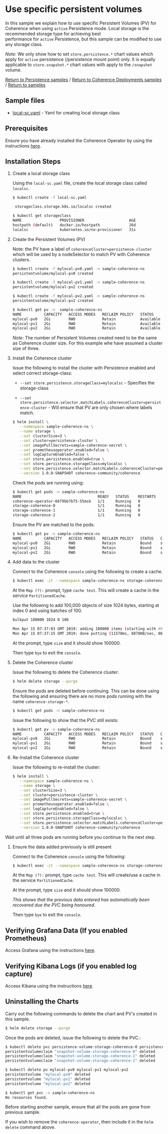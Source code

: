 # Use specific persistent volumes

In this sample we explain how to use specific Persistent Volumes (PV) for Coherence when 
using `active` Persistence mode. Local storage is the recommended storage type for achieving best  
performance for `active` Persistence, but this sample can be modified to use any storage class.

*Note*: We only show how to set `store.persistence.*` chart values which apply for `active` persistence (/persistence mount point) only.
It is equally applicable to `store.snapshot.*` chart values with apply to the `/snapshot` volume.
  
[Return to Persistence samples](../) / [Return to Coherence Deployments samples](../../) / [Return to samples](../../../README.md#list-of-samples)

## Sample files

* [local-sc.yaml](local-sc.yaml) - Yaml for creating local storage class


## Prerequisites

Ensure you have already installed the Coherence Operator by using the instructions [here](../../../README.md#install-the-coherence-operator).

## Installation Steps

1. Create a local storage class

   Using the `local-sc.yaml` file, create the local storage class called `localsc`.
   
   ```bash
   $ kubectl create -f local-sc.yaml

    storageclass.storage.k8s.io/localsc created

   $ kubectl get storageclass 
   NAME                 PROVISIONER                    AGE
   hostpath (default)   docker.io/hostpath             26d
   localsc              kubernetes.io/no-provisioner   31s
   ```

1. Create the Persistent Volumes (PV)

   Note: the PV have a label of `coherenceCluster=persistence-cluster` which will
   be used by a nodeSelector to match PV with Coherence clusters.

   ```bash
   $ kubectl create -f mylocal-pv0.yaml -n sample-coherence-ns
   persistentvolume/mylocal-pv0 created   

   $ kubectl create -f mylocal-pv1.yaml -n sample-coherence-ns
   persistentvolume/mylocal-pv2 created   

   $ kubectl create -f mylocal-pv2.yaml -n sample-coherence-ns
   persistentvolume/mylocal-pv2 created

   $ kubectl get pv -n  sample-coherence-ns
   NAME          CAPACITY   ACCESS MODES   RECLAIM POLICY   STATUS      CLAIM   STORAGECLASS   REASON   AGE
   mylocal-pv0   2Gi        RWO            Retain           Available           mylocalsc               1m
   mylocal-pv1   2Gi        RWO            Retain           Available           mylocalsc               14s
   mylocal-pv2   2Gi        RWO            Retain           Available           mylocalsc               9s
   ```

   *Note:*  The number of Persistent Volumes created need to be the same as Coherence cluster size.
    For this example whe have assumed a cluster size of three.
    
    
1. Install the Coherence cluster    

   Issue the following to install the cluster with Persistence enabled and select correct storage-class:
   
   * `--set store.persistence.storageClass=mylocalsc` - Specifies the storage-class
   
   * `--set store.persistence.selector.matchLabels.coherenceCluster=persistence-cluster` - Will ensure that PV are only chosen
   where labels match.

   ```bash
   $ helm install \
      --namespace sample-coherence-ns \
      --name storage \
      --set clusterSize=3 \
      --set cluster=persistence-cluster \
      --set imagePullSecrets=sample-coherence-secret \
      --set prometheusoperator.enabled=false \
      --set logCaptureEnabled=false \
      --set store.persistence.enabled=true \
      --set store.persistence.storageClass=mylocalsc \
      --set store.persistence.selector.matchLabels.coherenceCluster=persistence-cluster \
      --version 1.0.0-SNAPSHOT coherence-community/coherence
   ```
   
   Check the pods are running using:
   
   ```bash
   $ kubectl get pods -n sample-coherence-ns
   NAME                                  READY   STATUS    RESTARTS   AGE
   coherence-operator-66f9bb7b75-55msb   1/1     Running   0          23m
   storage-coherence-0                   1/1     Running   0          5m
   storage-coherence-1                   1/1     Running   0          4m
   storage-coherence-2                   1/1     Running   0          3m
   ```
   
   Ensure the PV are matched to the pods:
   
   ```bash
   $ kubectl get pv -n sample-coherence-ns
   NAME          CAPACITY   ACCESS MODES   RECLAIM POLICY   STATUS   CLAIM                                                        STORAGECLASS   REASON   AGE
   mylocal-pv0   2Gi        RWO            Retain           Bound    sample-coherence-ns/persistence-volume-storage-coherence-0   mylocalsc               10m
   mylocal-pv1   2Gi        RWO            Retain           Bound    sample-coherence-ns/persistence-volume-storage-coherence-1   mylocalsc               8m
   mylocal-pv2   2Gi        RWO            Retain           Bound    sample-coherence-ns/persistence-volume-storage-coherence-2   mylocalsc               8m
   ```
   
1. Add data to the cluster

   Connect to the Coherence `console` using the following to create a cache.

   ```bash
   $ kubectl exec -it --namespace sample-coherence-ns storage-coherence-0 bash /scripts/startCoherence.sh console
   ```   
   
   At the `Map (?):` prompt, type `cache test`.  This will create a cache in the service `PartitionedCache`.
   
   Use the following to add 100,000 objects of size 1024 bytes, starting at index 0 and using batches of 100.
   
   ```bash
   bulkput 100000 1024 0 100

   Mon Apr 15 07:37:03 GMT 2019: adding 100000 items (starting with #0) each 1024 bytes ...
   Mon Apr 15 07:37:15 GMT 2019: done putting (11578ms, 8878KB/sec, 8637 items/sec)
   ```
   
   At the prompt, type `size` and it should show 100000.
   
   Then type `bye` to exit the `console`.
   
1. Delete the Coherence cluster

   Issue the following to delete the Coherence cluster:
   
   ```bash
   $ helm delete storage --purge
   ```
   
   Ensure the pods are deleted before continuing. This can be done using the following and
   ensuring there are no more pods running with the name `coherence-storage-*`.
   
   ```bash
   $ kubectl get pods -n sample-coherence-ns
   ```   
  
   Issue the following to show that the PVC still exists:   
      
   ```bash
   $ kubectl get pv -n sample-coherence-ns
   NAME          CAPACITY   ACCESS MODES   RECLAIM POLICY   STATUS   CLAIM                                                        STORAGECLASS   REASON   AGE
   mylocal-pv0   2Gi        RWO            Retain           Bound    sample-coherence-ns/persistence-volume-storage-coherence-0   mylocalsc               10m
   mylocal-pv1   2Gi        RWO            Retain           Bound    sample-coherence-ns/persistence-volume-storage-coherence-1   mylocalsc               8m
   mylocal-pv2   2Gi        RWO            Retain           Bound    sample-coherence-ns/persistence-volume-storage-coherence-2   mylocalsc               8m
   ```

1. Re-Install the Coherence cluster    

   Issue the following to re-install the cluster:

   ```bash
   $ helm install \
      --namespace sample-coherence-ns \
      --name storage \
      --set clusterSize=3 \
      --set cluster=persistence-cluster \
      --set imagePullSecrets=sample-coherence-secret \
      --set prometheusoperator.enabled=false \
      --set logCaptureEnabled=false \
      --set store.persistence.enabled=true \
      --set store.persistence.storageClass=mylocalsc \
      --set store.persistence.selector.matchLabels.coherenceCluster=persistence-cluster \
      --version 1.0.0-SNAPSHOT coherence-community/coherence
   ```
   
  Wait until all three pods are running before you continue to the next step.
   
1. Ensure the data added previously is still present

   Connect to the Coherence `console` using the following:

   ```bash
   $ kubectl exec -it --namespace sample-coherence-ns storage-coherence-0 bash /scripts/startCoherence.sh console
   ```   
   
   At the `Map (?):` prompt, type `cache test`.  This will create/use a cache in the service `PartitionedCache`.
   
   At the prompt, type `size` and it should show 100000. 
   
   *This shows that the previous data entered has automatically been recovered due the PVC being honoured*.
    
   Then type `bye` to exit the `console`.   
   
## Verifying Grafana Data (If you enabled Prometheus)

Access Grafana using the instructions [here](../../../README.md#access-grafana).

## Verifying Kibana Logs (if you enabled log capture)

Access Kibana using the instructions [here](../../../README.md#access-kibana).

## Uninstalling the Charts

Carry out the following commands to delete the chart and PV's created in this sample.

```bash
$ helm delete storage --purge
```

Once the pods are deleted, issue the following to delete the PVC.:

```bash
$ kubectl delete pvc persistence-volume-storage-coherence-0 persistence-volume-storage-coherence-1 persistence-volume-storage-coherence-2 -n sample-coherence-ns
persistentvolumeclaim "snapshot-volume-storage-coherence-0" deleted
persistentvolumeclaim "snapshot-volume-storage-coherence-1" deleted
persistentvolumeclaim "snapshot-volume-storage-coherence-2" deleted

$ kubectl delete pv mylocal-pv0 mylocal-pv1 mylocal-pv2 
persistentvolume "mylocal-pv0" deleted
persistentvolume "mylocal-pv1" deleted
persistentvolume "mylocal-pv2" deleted

$ kubectl get pvc -n sample-coherence-ns
No resources found.
```

Before starting another sample, ensure that all the pods are gone from previous sample.

If you wish to remove the `coherence-operator`, then include it in the `helm delete` command above.

  